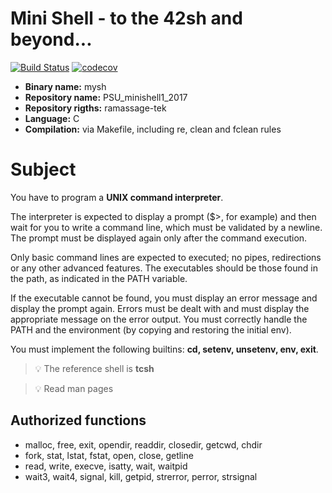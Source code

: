 # Mini Shell - to the 42sh and beyond...

[![Build Status](https://travis-ci.org/mrlizzard/PSU_minishell1_2017.svg?branch=master)](https://travis-ci.org/mrlizzard/PSU_minishell1_2017)
[![codecov](https://codecov.io/gh/mrlizzard/PSU_minishell1_2017/branch/master/graph/badge.svg?token=SKCL9EDKjB)](https://codecov.io/gh/mrlizzard/PSU_minishell1_2017)

- **Binary name:** mysh
- **Repository name:** PSU_minishell1_2017
- **Repository rigths:** ramassage-tek
- **Language:** C
- **Compilation:** via Makefile, including re, clean and fclean rules


# Subject

You have to program a **UNIX command interpreter**.

The interpreter is expected to display a prompt ($>, for example) and then wait for you to write a command line, which
must be validated by a newline.
The prompt must be displayed again only after the command execution.

Only basic command lines are expected to executed; no pipes, redirections or any other advanced features.
The executables should be those found in the path, as indicated in the PATH variable.

If the executable cannot be found, you must display an error message and display the prompt again.
Errors must be dealt with and must display the appropriate message on the error output.
You must correctly handle the PATH and the environment (by copying and restoring the initial env).

You must implement the following builtins: **cd, setenv, unsetenv, env, exit**.

> :bulb: The reference shell is **tcsh**

> :bulb: Read man pages

## Authorized functions

- malloc, free, exit, opendir, readdir, closedir, getcwd, chdir
- fork, stat, lstat, fstat, open, close, getline
- read, write, execve, isatty, wait, waitpid
- wait3, wait4, signal, kill, getpid, strerror, perror, strsignal
